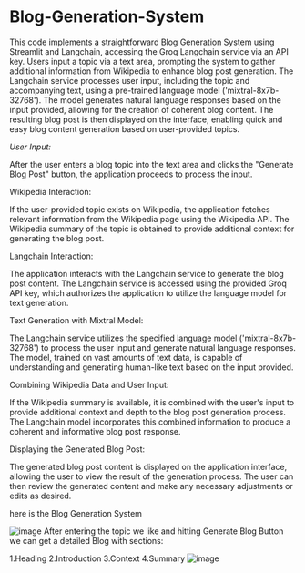 # Blog-Generation-System

This code implements a straightforward Blog Generation System using Streamlit and Langchain, accessing the Groq Langchain service via an API key. Users input a topic via a text area, prompting the system to gather additional information from Wikipedia to enhance blog post generation. The Langchain service processes user input, including the topic and accompanying text, using a pre-trained language model ('mixtral-8x7b-32768'). The model generates natural language responses based on the input provided, allowing for the creation of coherent blog content. The resulting blog post is then displayed on the interface, enabling quick and easy blog content generation based on user-provided topics.


*User Input:*

After the user enters a blog topic into the text area and clicks the "Generate Blog Post" button, the application proceeds to process the input.

Wikipedia Interaction:

If the user-provided topic exists on Wikipedia, the application fetches relevant information from the Wikipedia page using the Wikipedia API.
The Wikipedia summary of the topic is obtained to provide additional context for generating the blog post.

Langchain Interaction:

The application interacts with the Langchain service to generate the blog post content.
The Langchain service is accessed using the provided Groq API key, which authorizes the application to utilize the language model for text generation.

Text Generation with Mixtral Model:

The Langchain service utilizes the specified language model ('mixtral-8x7b-32768') to process the user input and generate natural language responses.
The model, trained on vast amounts of text data, is capable of understanding and generating human-like text based on the input provided.

Combining Wikipedia Data and User Input:

If the Wikipedia summary is available, it is combined with the user's input to provide additional context and depth to the blog post generation process.
The Langchain model incorporates this combined information to produce a coherent and informative blog post response.

Displaying the Generated Blog Post:

The generated blog post content is displayed on the application interface, allowing the user to view the result of the generation process.
The user can then review the generated content and make any necessary adjustments or edits as desired.

here is the Blog Generation System 

![image](https://github.com/Sasitilak/Blog-Generation-System/assets/116880437/4f27562d-f869-4b24-80da-57243f307b15)
After entering the topic we like and hitting Generate Blog Button we can get a detailed Blog with sections:

1.Heading
2.Introduction
3.Context
4.Summary
![image](https://github.com/Sasitilak/Blog-Generation-System/assets/116880437/61b17cff-0331-4fff-a04e-eb380f45eb5b)


